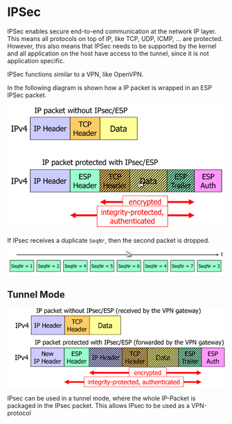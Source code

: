 # IPSec

IPSec enables secure end-to-end communication at the network IP layer. This means all protocols on top of IP, like TCP, UDP, ICMP, ... are protected. However, this also means that IPSec needs to be supported by the kernel and all application on the host have access to the tunnel, since it is not application specific.

IPSec functions similar to a VPN, like OpenVPN.

In the following diagram is shown how a IP packet is wrapped in an ESP IPSec packet.

<img src="res/IPSec/image-20230424112320497.png" alt="image-20230424112320497" style="zoom:67%;" />

If IPsec receives a duplicate `SeqNr`, then the second packet is dropped.

![image-20230424112616666](res/IPSec/image-20230424112616666.png)

## Tunnel Mode

![image-20230508102222625](res/IPSec/image-20230508102222625.png)

IPsec can be used in a tunnel mode, where the whole IP-Packet is packaged in the IPsec packet. This allows IPsec to be used as a VPN-protocol